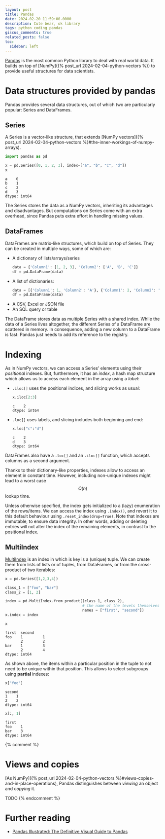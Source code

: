 ```yaml
---
layout: post
title: Pandas
date: 2024-02-20 11:59:00-0000
description: Cute bear, ok library
tags: python coding pandas
giscus_comments: true
related_posts: false
toc:
  sidebar: left
---
```


[Pandas](https://pandas.pydata.org/) is the most common Python library to deal with real world data. It builds on top of [NumPy]({% post_url 2024-02-04-python-vectors %}) to provide useful structures for data scientists.

# Data structures provided by pandas

Pandas provides several data structures, out of which two are particularly popular: Series and DataFrames.

## Series

A Series is a vector-like structure, that extends [NumPy vectors]({% post_url 2024-02-04-python-vectors %}#the-inner-workings-of-numpy-arrays).

```python
import pandas as pd

x = pd.Series([0, 1, 2, 3], index=["a", "b", "c", "d"])
x
```

```
a    0
b    1
c    2
d    3
dtype: int64
```

The Series stores the data as a NumPy vectors, inheriting its advantages and disadvantages. But computations on Series come with an extra overhead, since Pandas puts extra effort in handling missing values.

## DataFrames

DataFrames are matrix-like structures, which build on top of Series. They can be created in multiple ways, some of which are:

- A dictionary of lists/arrays/series
  ```python
  data = {'Column1': [1, 2, 3], 'Column2': ['A', 'B', 'C']}
  df = pd.DataFrame(data)
  ```
- A list of dictionaries:
  ```python
  data = [{'Column1': 1, 'Column2': 'A'}, {'Column1': 2, 'Column2': 'B'}, {'Column1': 3, 'Column2': 'C'}]
  df = pd.DataFrame(data)
  ```
- A CSV, Excel or JSON file
- An SQL query or table

The DataFrame stores data as multiple Series with a shared index. While the data of a Series lives altogether, the different Series of a DataFrame are scattered in memory. In consequence, adding a new column to a DataFrame is fast: Pandas just needs to add its reference to the registry.

# Indexing

As in NumPy vectors, we can access a Series' elements using their _positional_ indexes. But, furthermore, it has an _index_, a hash map structure which allows us to access each element in the array using a _label_:

- `.iloc[]` uses the positional indices, and slicing works as usual:
  ```python
  x.iloc[2:3]
  ```
  ```
  c    2
  dtype: int64
  ```
- `.loc[]` uses labels, and slicing includes both beginning and end:
  ```python
  x.loc["c":"d"]
  ```
  ```
  c    2
  d    3
  dtype: int64
  ```

DataFrames also have a `.loc[]` and an `.iloc[]` function, which accepts columns as a second argument.

Thanks to their dictionary-like properties, indexes allow to access an element in constant time. However, including non-unique indexes might lead to a worst case $$O(n)$$ lookup time.

Unless otherwise specified, the index gets initialized to a (lazy) enumeration of the rows/items. We can access the index using `.index()`, and revert it to this default behaviour using `.reset_index(drop=True)`. Note that indexes are immutable, to ensure data integrity. In other words, adding or deleting entries will not alter the index of the remaining elements, in contrast to the positional index.

## MultiIndex

[MultiIndex](https://pandas.pydata.org/docs/user_guide/advanced.html) is an index in which is key is a (unique) tuple. We can create them from lists of lists or of tuples, from DataFrames, or from the cross-product of two iterables:

```python
x = pd.Series([1,2,3,4])

class_1 = ["foo", "bar"]
class_2 = [1, 2]

index = pd.MultiIndex.from_product((class_1, class_2),
                                   # the name of the levels themselves
                                   names = ["first", "second"])
x.index = index

x
```

```
first  second
foo    1         1
       2         2
bar    1         3
       2         4
dtype: int64
```

As shown above, the items within a particular position in the tuple to not need to be unique within that position. This allows to select subgroups using **partial** indexes:

```python
x["foo"]
```

```
second
1    1
2    2
dtype: int64
```

```python
x[:, 1]
```

```
first
foo    1
bar    3
dtype: int64
```

{% comment %}
# Views and copies

[As NumPy]({% post_url 2024-02-04-python-vectors %}#views-copies-and-in-place-operations), Pandas distinguishes between _viewing_ an object and _copying_ it.

TODO
{% endcomment %}

# Further reading

- [Pandas Illustrated: The Definitive Visual Guide to Pandas](https://betterprogramming.pub/pandas-illustrated-the-definitive-visual-guide-to-pandas-c31fa921a43)
